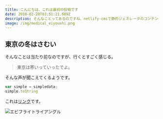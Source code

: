 ```yaml
---
title: こんにちは、これは最初の投稿です
date: 2018-02-28T03:51:21.689Z
description: そんなことってあるのですね、netlify-cmsで静的ジェネレータのコンテンツ管理ができるなんて、最高じゃないですか？
image: /img/medical_eiyoushi.png
---
```

## 東京の冬はさむい


そんなことは当たり前なのですが、行くとすごく感じる。

> 東京は寒いっていったでよ。

そんな声が聞こえてくるようです。

```javascript
var simple = simpledata;
simple.toString
```
これは[リンク](http://google.com/)です。

![エビフライトライアングル](http://i.imgur.com/Jjwsc.jpg "サンプル")
